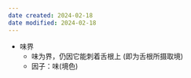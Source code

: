```yaml
---
date created: 2024-02-18
date modified: 2024-02-18
---
```

- 味界
    - 味为界，仍因它能刺着舌根上 (即为舌根所摄取境)
    - 因子：味(境色)
